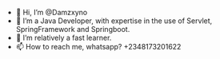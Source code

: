 - 👋 Hi, I’m @Damzxyno
- 👀 I’m a Java Developer, with expertise in the use of Servlet, SpringFramework and Springboot.
- 💞️ I’m relatively a fast learner.
- 📫 How to reach me, whatsapp? +2348173201622

<!---
Damzxyno/Damzxyno is a ✨ special ✨ repository because its `README.md` (this file) appears on your GitHub profile.
You can click the Preview link to take a look at your changes.
--->
